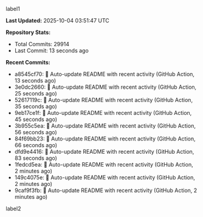 
label1 
<!-- ACTIVITY_START -->
**Last Updated:** 2025-10-04 03:51:47 UTC

**Repository Stats:**
- Total Commits: 29914
- Last Commit: 13 seconds ago

**Recent Commits:**
- a8545cf70: 🤖 Auto-update README with recent activity (GitHub Action, 13 seconds ago)
- 3e0dc2660: 🤖 Auto-update README with recent activity (GitHub Action, 25 seconds ago)
- 52617119c: 🤖 Auto-update README with recent activity (GitHub Action, 35 seconds ago)
- 9eb17ce1f: 🤖 Auto-update README with recent activity (GitHub Action, 45 seconds ago)
- 3b955c5ea: 🤖 Auto-update README with recent activity (GitHub Action, 56 seconds ago)
- 84f69bb23: 🤖 Auto-update README with recent activity (GitHub Action, 66 seconds ago)
- dfd9e4416: 🤖 Auto-update README with recent activity (GitHub Action, 83 seconds ago)
- 1fedcd5ea: 🤖 Auto-update README with recent activity (GitHub Action, 2 minutes ago)
- 149c4075e: 🤖 Auto-update README with recent activity (GitHub Action, 2 minutes ago)
- 9caf9f3fb: 🤖 Auto-update README with recent activity (GitHub Action, 2 minutes ago)
<!-- ACTIVITY_END -->

label2
